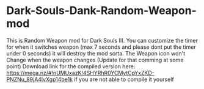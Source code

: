 # Dark-Souls-Dank-Random-Weapon-mod
This is Random Weapon mod for Dark Souls III. 
You can customize the timer for when it switches weapon (max 7 seconds and please dont put the timer under 0 seconds) it will destroy the mod sorta.
The Weapon icon won't Change when the weapon changes (Update for that comming at some point)
Download link for the compiled version here: https://mega.nz/#!nUMUxazK!4SHYRhR0YCMytCpYxZKD-PNZNu_89jA4lvXgp14be1k if you are not able to compile it yourself
